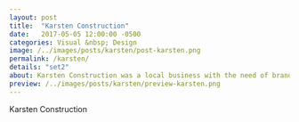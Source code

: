 ```yaml
---
layout: post
title:  "Karsten Construction"
date:   2017-05-05 12:00:00 -0500
categories: Visual &nbsp; Design
image: /../images/posts/karsten/post-karsten.png
permalink: /karsten/
details: "set2"
about: Karsten Construction was a local business with the need of branding and
preview: /../images/posts/karsten/preview-karsten.png
---
```

Karsten Construction
